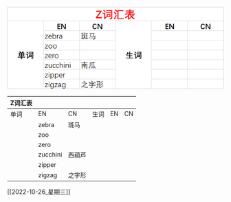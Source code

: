 
![](https://raw.githubusercontent.com/DustOfStars/ObsPicGo/master/Gavin_Obs/20221026151018.png)


| Z词汇表 |          |     |    |    |    |
|------|----------|-----|----|----|----|
| 单词   | EN       | CN  | 生词 | EN | CN |
|      | zebra    | 斑马  |    |    |    |
|      | zoo      |     |    |    |    |
|      | zero     |     |    |    |    |
|      | zucchini | 西葫芦  |    |    |    |
|      | zipper   |     |    |    |    |
|      | zigzag   | 之字形 |


[[2022-10-26_星期三]]